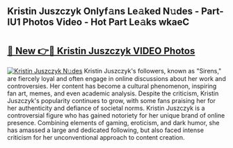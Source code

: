 ## Kristin Juszczyk Onlyf𝚊ns Le𝚊ked N𝚞des - Part-IU1 Photos Video - Hot Part Le𝚊ks wkaeC

# <h2><a href="http://ab63021.deff.icu/?id=Kristin+Juszczyk">🔗 New 👉🔴 Kristin Juszczyk VIDEO Photos</a></h2>

[![Kristin Juszczyk N𝚞des](https://i.imgur.com/rIISA9y.gif)](http://ab63021.deff.icu/?id=Kristin+Juszczyk)
Kristin Juszczyk's followers, known as "Sirens," are fiercely loyal and often engage in online discussions about her work and controversies. Her content has become a cultural phenomenon, inspiring fan art, memes, and even academic analysis. Despite the criticism, Kristin Juszczyk's popularity continues to grow, with some fans praising her for her authenticity and defiance of societal norms. Kristin Juszczyk is a controversial figure who has gained notoriety for her unique brand of online presence. Combining elements of gaming, eroticism, and dark humor, she has amassed a large and dedicated following, but also faced intense criticism for her unconventional approach to content creation.
